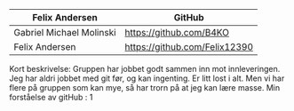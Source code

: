 | Felix Andersen | GitHub |
| ----------- | ----------- |
| Gabriel Michael Molinski | https://github.com/B4KO |
| Felix Andersen | https://github.com/Felix12390 | 

Kort beskrivelse:
Gruppen har jobbet godt sammen inn mot innleveringen. Jeg har aldri jobbet med git før, og kan ingenting. Er litt lost i alt. Men vi har flere på gruppen som kan mye, så har trorn på at jeg kan lære masse. Min forståelse av gitHub : 1 
